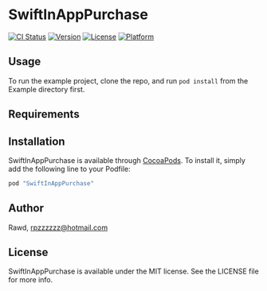 # SwiftInAppPurchase

[![CI Status](http://img.shields.io/travis/Rawd/SwiftInAppPurchase.svg?style=flat)](https://travis-ci.org/Rawd/SwiftInAppPurchase)
[![Version](https://img.shields.io/cocoapods/v/SwiftInAppPurchase.svg?style=flat)](http://cocoapods.org/pods/SwiftInAppPurchase)
[![License](https://img.shields.io/cocoapods/l/SwiftInAppPurchase.svg?style=flat)](http://cocoapods.org/pods/SwiftInAppPurchase)
[![Platform](https://img.shields.io/cocoapods/p/SwiftInAppPurchase.svg?style=flat)](http://cocoapods.org/pods/SwiftInAppPurchase)

## Usage

To run the example project, clone the repo, and run `pod install` from the Example directory first.

## Requirements

## Installation

SwiftInAppPurchase is available through [CocoaPods](http://cocoapods.org). To install
it, simply add the following line to your Podfile:

```ruby
pod "SwiftInAppPurchase"
```

## Author

Rawd, rpzzzzzz@hotmail.com

## License

SwiftInAppPurchase is available under the MIT license. See the LICENSE file for more info.
